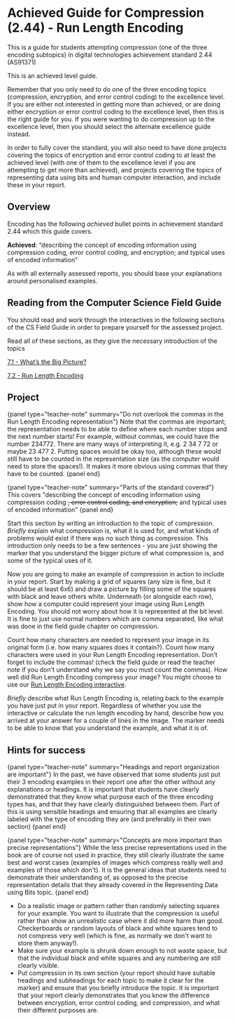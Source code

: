 # Achieved Guide for Compression (2.44) - Run Length Encoding

This is a guide for students attempting compression (one of the three encoding subtopics) in digital technologies achievement standard 2.44 (AS91371)

This is an achieved level guide.

Remember that you only need to do one of the three encoding topics (compression, encryption, and error control coding) to the excellence level. If you are either not interested in getting more than achieved, or are doing either encryption or error control coding to the excellence level, then this is the right guide for you. If you were wanting to do compression up to the excellence level, then you should select the alternate excellence guide instead.

In order to fully cover the standard, you will also need to have done projects covering the topics of encryption and error control coding to at least the achieved level (with one of them to the excellence level if you are attempting to get more than achieved), and projects covering the topics of representing data using bits and human computer interaction, and include these in your report.

## Overview

Encoding has the following *achieved* bullet points in achievement standard 2.44 which this guide covers.

**Achieved**: “describing the concept of encoding information using compression coding, error control coding, and encryption; and typical uses of encoded information”

As with all externally assessed reports, you should base your explanations around personalised examples.

## Reading from the Computer Science Field Guide

You should read and work through the interactives in the following sections of the CS Field Guide in order to prepare yourself for the assessed project.

Read all of these sections, as they give the necessary introduction of the topics

[7.1 - What’s the Big Picture?](chapters/coding-compression.html#whats-the-big-picture)

[7.2 - Run Length Encoding](chapters/coding-compression.html#run-length-encoding)

## Project

{panel type="teacher-note" summary="Do not overlook the commas in the Run Length Encoding representation"}
Note that the commas are important; the representation needs to be able to define where each number stops and the next number starts! For example, without commas, we could have the number 234772. There are many ways of interpreting it, e.g. 2 34 7 72 or maybe 23 477 2. Putting spaces would be okay too, although these would still have to be counted in the representation size (as the computer would need to store the spaces!). It makes it more obvious using commas that they have to be counted.
{panel end}

{panel type="teacher-note" summary="Parts of the standard covered"}
This covers "describing the concept of encoding information using compression coding ~~, error control coding, and encryption;~~ and typical uses of encoded information"
{panel end}

Start this section by writing an introduction to the topic of compression. *Briefly* explain what compression is, what it is used for, and what kinds of problems would exist if there was no such thing as compression. This introduction only needs to be a few sentences - you are just showing the marker that you understand the bigger picture of what compression is, and some of the typical uses of it.

Now you are going to make an example of compression in action to include in your report. Start by making a grid of squares (any size is fine, but it should be at least 6x6) and draw a picture by filling some of the squares with black and leave others white. Underneath (or alongside each row), show how a computer could represent your image using Run Length Encoding. You should not worry about how it is represented at the bit level. It is fine to just use normal numbers which are comma separated, like what was done in the field guide chapter on compression.

Count how many characters are needed to represent your image in its original form (i.e. how many squares does it contain?). Count how many characters were used in your Run Length Encoding representation. Don’t forget to include the commas! (check the field guide or read the teacher note if you don't understand why we say you must count the commas). How well did Run Length Encoding compress your image? You might choose to use our [Run Length Encoding interactive](interactives/run-length-encoding/index.html).

*Briefly* describe what Run Length Encoding is, relating back to the example you have just put in your report. Regardless of whether you use the interactive or calculate the run length encoding by hand, describe how you arrived at your answer for a couple of lines in the image. The marker needs to be able to know that you understand the example, and what it is of.

## Hints for success

{panel type="teacher-note" summary="Headings and report organization are important"}
In the past, we have observed that some students just put their 3 encoding examples in their report one after the other without any explanations or headings. It is important that students have clearly demonstrated that they know what purpose each of the three encoding types has, and that they have clearly distinguished between them. Part of this is using sensible headings and ensuring that all examples are clearly labeled with the type of encoding they are (and preferably in their own section)
{panel end}

{panel type="teacher-note" summary="Concepts are more important than precise representations"}
While the less precise representations used in the book are of course not used in practice, they still clearly illustrate the same best and worst cases (examples of images which compress really well and examples of those which don't). It is the general ideas that students need to demonstrate their understanding of, as opposed to the precise representation details that they already covered in the Representing Data using Bits topic.
{panel end}

- Do a realistic image or pattern rather than randomly selecting squares for your example. You want to illustrate that the compression is useful rather than show an unrealistic case where it did more harm than good. Checkerboards or random layouts of black and white squares tend to not compress very well (which is fine, as normally we don't want to store them anyway!).
- Make sure your example is shrunk down enough to not waste space, but that the individual black and white squares and any numbering are still clearly visible.
- Put compression in its own section (your report should have suitable headings and subheadings for each topic to make it clear for the marker) and ensure that you briefly introduce the topic. It is important that your report clearly demonstrates that you know the difference between encryption, error control coding, and compression, and what their different purposes are.
